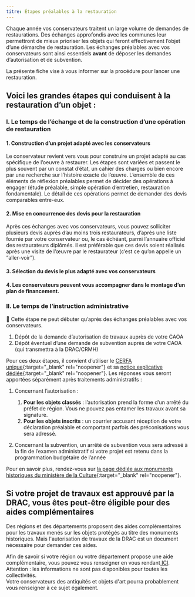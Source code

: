 ```yaml
---
titre: Étapes préalables à la restauration
---
```

Chaque année vos conservateurs traitent un large volume de demandes de restaurations. Des échanges approfondis avec les communes leur permettront de mieux prioriser les objets qui feront effectivement l’objet d’une démarche de restauration. Les échanges préalables avec vos conservateurs sont ainsi essentiels **avant** de déposer les demandes d’autorisation et de subvention.

La présente fiche vise à vous informer sur la procédure pour lancer une restauration.

## Voici les grandes étapes qui conduisent à la restauration d’un objet :

### I. Le temps de l’échange et de la construction d’une opération de restauration

#### 1. Construction d’un projet adapté avec les conservateurs

Le conservateur revient vers vous pour construire un projet adapté au cas spécifique de l’oeuvre à restaurer. Les étapes sont variées et passent le plus souvent par un constat d’état, un cahier des charges ou bien encore par une recherche sur l’histoire exacte de l’œuvre. L’ensemble de ces éléments de réflexion préalables permet de décider des opérations à engager (étude préalable, simple opération d’entretien, restauration fondamentale). Le détail de ces opérations permet de demander des devis comparables entre-eux.

#### 2. Mise en concurrence des devis pour la restauration

Après ces échanges avec vos conservateurs, vous pouvez solliciter plusieurs devis auprès d’au moins trois restaurateurs, d’après une liste fournie par votre conservateur ou, le cas échéant, parmi l’annuaire officiel des restaurateurs diplômés. il est préférable que ces devis soient réalisés après une visite de l’œuvre par le restaurateur (c’est ce qu’on appelle un “aller-voir”).

#### 3. Sélection du devis le plus adapté avec vos conservateurs

#### 4. Les conservateurs peuvent vous accompagner dans le montage d’un plan de financement.

### II. Le temps de l’instruction administrative

🚨 Cette étape ne peut débuter qu’après des échanges préalables avec vos conservateurs.

1. Dépôt de la demande d’autorisation de travaux auprès de votre CAOA
2. Dépôt éventuel d’une demande de subvention auprès de votre CAOA (qui transmettra à la DRAC/CRMH)

Pour ces deux étapes, il convient d’utiliser le [CERFA unique](https://www.formulaires.service-public.fr/gf/cerfa_15459.do){:target="_blank" rel="noopener"} et sa [notice explicative dédiée](https://www.formulaires.service-public.fr/gf/getNotice.do?cerfaNotice=52040&cerfaFormulaire=15459){:target="_blank" rel="noopener"}. Les réponses vous seront apportées séparément après traitements administratifs :

1. Concernant l’autorisation :

   1. **Pour les objets classés** : l’autorisation prend la forme d’un arrêté du préfet de région. Vous ne pouvez pas entamer les travaux avant sa signature.
   2. **Pour les objets inscrits** : un courrier accusant réception de votre déclaration préalable et comportant parfois des préconisations vous sera adressé.
2. Concernant la subvention, un arrêté de subvention vous sera adressé à la fin de l’examen administratif si votre projet est retenu dans la programmation budgétaire de l’année

Pour en savoir plus, rendez-vous sur [la page dédiée aux monuments historiques du ministère de la Culture](https://www.culture.gouv.fr/Thematiques/Monuments-Sites/Monuments-historiques-sites-patrimoniaux/Les-monuments-historiques){:target="_blank" rel="noopener"}.

## S﻿i votre projet de travaux est approuvé par la DRAC, vous êtes peut-être éligible pour des aides complémentaires 

D﻿es régions et des départements proposent des aides complémentaires pour les travaux menés sur les objets protégés au titre des monuments historiques. Mais l'autorisation de travaux de la DRAC est un document nécessaire pour demander ces aides. 

A﻿fin de savoir si votre région ou votre département propose une aide complémentaire, vous pouvez vous renseigner en vous rendant[ ICI](https://aides-territoires.beta.gouv.fr/portails/patrimoinemobilier/). \
Attention : les informations ne sont pas disponibles pour toutes les collectivités. \
Votre conservateurs des antiquités et objets d'art pourra probablement vous renseigner à ce sujet également.